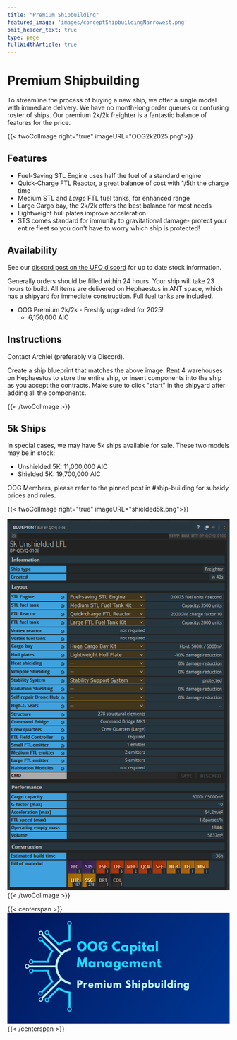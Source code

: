 ```yaml
---
title: "Premium Shipbuilding"
featured_image: 'images/conceptShipbuildingNarrowest.png'
omit_header_text: true
type: page
fullWidthArticle: true
---
```


# Premium Shipbuilding

To streamline the process of buying a new ship, we offer a single model with immediate delivery. We have no month-long order queues or confusing roster of ships. Our premium 2k/2k freighter is a fantastic balance of features for the price.

{{< twoColImage right="true" imageURL="OOG2k2025.png">}}

## Features

* Fuel-Saving STL Engine uses half the fuel of a standard engine
* Quick-Charge FTL Reactor, a great balance of cost with 1/5th the charge time
* Medium STL and _Large_ FTL fuel tanks, for enhanced range
* Large Cargo bay, the 2k/2k offers the best balance for most needs
* Lightweight hull plates improve acceleration
* STS comes standard for immunity to gravitational damage- protect your entire fleet so you don't have to worry which ship is protected! 


## Availability
See our [discord post on the UFO discord](https://discord.com/channels/855488309802172469/1235430108127432754) for up to date stock information.

Generally orders should be filled within 24 hours. Your ship will take 23 hours to build. All items are delivered on Hephaestus in ANT space, which has a shipyard for immediate construction. Full fuel tanks are included. 

* OOG Premium 2k/2k - Freshly upgraded for 2025!
  * 6,150,000 AIC

## Instructions
Contact Archiel (preferably via Discord). 

Create a ship blueprint that matches the above image. Rent 4 warehouses on Hephaestus to store the entire ship, or insert components into the ship as you accept the contracts. Make sure to click "start" in the shipyard after adding all the components.

{{< /twoColImage >}}

## 5k Ships

In special cases, we may have 5k ships available for sale. These two models may be in stock:

* Unshielded 5K: 11,000,000 AIC
* Shielded 5K: 19,700,000 AIC

OOG Members, please refer to the pinned post in #ship-building for subsidy prices and rules.


{{< twoColImage right="true" imageURL="shielded5k.png">}}

![5k unshielded](5kUnshielded.png)
{{< /twoColImage >}}

{{< centerspan >}}
![Premium Shipbuilding Logo](oog_premium_shipbuilding.png)
{{< /centerspan >}}